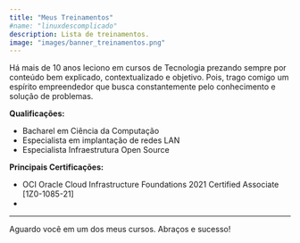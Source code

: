 ```yaml
---
title: "Meus Treinamentos"
#name: "linuxdescomplicado"
description: Lista de treinamentos.
image: "images/banner_treinamentos.png"
---
```

<!-- CONTENT -->

Há mais de 10 anos leciono em cursos de Tecnologia prezando sempre por conteúdo 
bem explicado, contextualizado e objetivo. Pois, trago comigo um espírito empreendedor 
que busca constantemente pelo conhecimento e solução de problemas. 

**Qualificações:**

- Bacharel em Ciência da Computação
- Especialista em implantação de redes LAN
- Especialista Infraestrutura Open Source

**Principais Certificações:**

- OCI Oracle Cloud Infrastructure Foundations 2021 Certified Associate [1Z0-1085-21]
- 

---

Aguardo você em um dos meus cursos. Abraços e sucesso!

<!--Se você está procurando atualizar seus conhecimentos ou adquirir novas habilidades, nossos treinamentos são ideais para você. Nossos treinamentos são hands-on e baseadas na prática do dia-a-dia, nossos professores são certificados e reconhecidos no mercado.

Domine as principais soluções do mercado e desenvolve sua carreira, ajude você e sua equipe a reduzir o tempo de inatividade e aumenta o poder de resposta a incidentes. 

Incluindo treinamentos em Linux, certificação, DevOps e muitos outros cursos, oferecemos o caminho ideal para que você conquiste suas metas profissionais e corporativas.
-->
